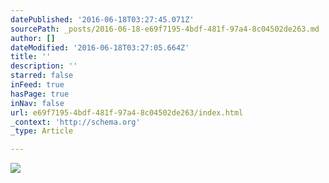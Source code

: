 ```yaml
---
datePublished: '2016-06-18T03:27:45.071Z'
sourcePath: _posts/2016-06-18-e69f7195-4bdf-481f-97a4-8c04502de263.md
author: []
dateModified: '2016-06-18T03:27:05.664Z'
title: ''
description: ''
starred: false
inFeed: true
hasPage: true
inNav: false
url: e69f7195-4bdf-481f-97a4-8c04502de263/index.html
_context: 'http://schema.org'
_type: Article

---
```

![](https://the-grid-user-content.s3-us-west-2.amazonaws.com/227887d3-b3a9-4bee-90c0-51e8783c3505.jpg)